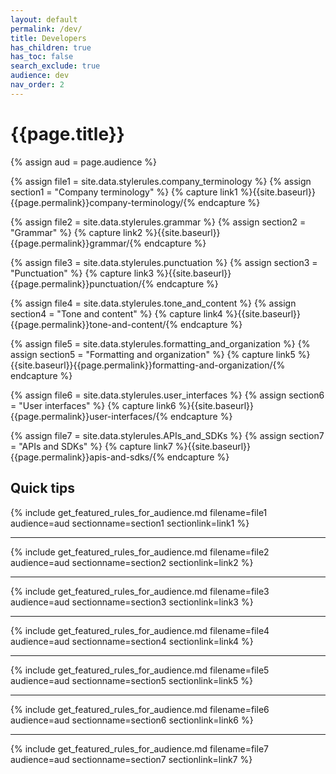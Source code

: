 ```yaml
---
layout: default
permalink: /dev/
title: Developers
has_children: true
has_toc: false
search_exclude: true
audience: dev
nav_order: 2
---
```

# {{page.title}}

{% assign aud = page.audience %}

{% assign file1 = site.data.stylerules.company_terminology %}
{% assign section1 = "Company terminology" %}
{% capture link1 %}{{site.baseurl}}{{page.permalink}}company-terminology/{% endcapture %}

{% assign file2 = site.data.stylerules.grammar %}
{% assign section2 = "Grammar" %}
{% capture link2 %}{{site.baseurl}}{{page.permalink}}grammar/{% endcapture %}

{% assign file3 = site.data.stylerules.punctuation %}
{% assign section3 = "Punctuation" %}
{% capture link3 %}{{site.baseurl}}{{page.permalink}}punctuation/{% endcapture %}

{% assign file4 = site.data.stylerules.tone_and_content %}
{% assign section4 = "Tone and content" %}
{% capture link4 %}{{site.baseurl}}{{page.permalink}}tone-and-content/{% endcapture %}

{% assign file5 = site.data.stylerules.formatting_and_organization %}
{% assign section5 = "Formatting and organization" %}
{% capture link5 %}{{site.baseurl}}{{page.permalink}}formatting-and-organization/{% endcapture %}

{% assign file6 = site.data.stylerules.user_interfaces %}
{% assign section6 = "User interfaces" %}
{% capture link6 %}{{site.baseurl}}{{page.permalink}}user-interfaces/{% endcapture %}

{% assign file7 = site.data.stylerules.APIs_and_SDKs %}
{% assign section7 = "APIs and SDKs" %}
{% capture link7 %}{{site.baseurl}}{{page.permalink}}apis-and-sdks/{% endcapture %}

## Quick tips
{% include get_featured_rules_for_audience.md filename=file1 audience=aud sectionname=section1 sectionlink=link1 %}

---

{% include get_featured_rules_for_audience.md filename=file2 audience=aud sectionname=section2 sectionlink=link2 %}

---

{% include get_featured_rules_for_audience.md filename=file3 audience=aud sectionname=section3 sectionlink=link3 %}

---

{% include get_featured_rules_for_audience.md filename=file4 audience=aud sectionname=section4 sectionlink=link4 %}

---

{% include get_featured_rules_for_audience.md filename=file5 audience=aud sectionname=section5 sectionlink=link5 %}

---

{% include get_featured_rules_for_audience.md filename=file6 audience=aud sectionname=section6 sectionlink=link6 %}

---

{% include get_featured_rules_for_audience.md filename=file7 audience=aud sectionname=section7 sectionlink=link7 %}